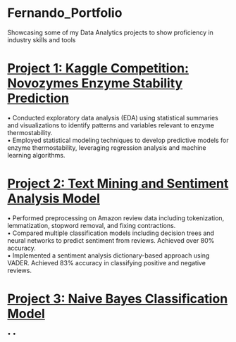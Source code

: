 # Fernando_Portfolio
Showcasing some of my Data Analytics projects to show proficiency in industry skills and tools 

# [Project 1: Kaggle Competition: Novozymes Enzyme Stability Prediction](https://colab.research.google.com/drive/1Qmj3DgOgoaARsjxERBxO35f8eJePev-y)
• Conducted exploratory data analysis (EDA) using statistical summaries and visualizations to identify patterns and variables relevant to
enzyme thermostability.<br>
• Employed statistical modeling techniques to develop predictive models for enzyme thermostability, leveraging regression analysis and
machine learning algorithms.

# [Project 2: Text Mining and Sentiment Analysis Model](https://colab.research.google.com/drive/1_77R-lojVZFk8ZQ5qbx15E1GDCLidmc-)
• Performed preprocessing on Amazon review data including tokenization, lemmatization, stopword removal, and fixing contractions. <br>
• Compared multiple classification models including decision trees and neural networks to predict sentiment from reviews. Achieved over 80% accuracy. <br>
• Implemented a sentiment analysis dictionary-based approach using VADER. Achieved 83% accuracy in classifying positive and negative reviews.

# [Project 3: Naive Bayes Classification Model](https://colab.research.google.com/drive/1nsIyHmnMVSM_nFKsmEQYppEoMoGVxV67)
•
•

